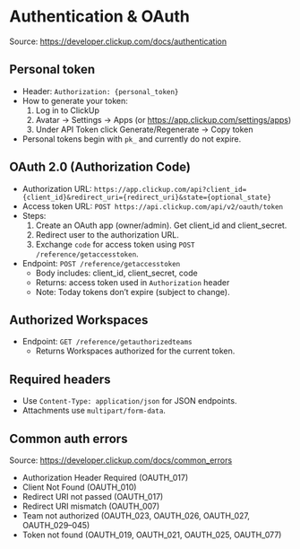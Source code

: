 # Authentication & OAuth

Source: https://developer.clickup.com/docs/authentication

## Personal token

- Header: `Authorization: {personal_token}`
- How to generate your token:
  1. Log in to ClickUp
  2. Avatar → Settings → Apps (or https://app.clickup.com/settings/apps)
  3. Under API Token click Generate/Regenerate → Copy token
- Personal tokens begin with `pk_` and currently do not expire.

## OAuth 2.0 (Authorization Code)

- Authorization URL: `https://app.clickup.com/api?client_id={client_id}&redirect_uri={redirect_uri}&state={optional_state}`
- Access token URL: `POST https://api.clickup.com/api/v2/oauth/token`
- Steps:
  1) Create an OAuth app (owner/admin). Get client_id and client_secret.
  2) Redirect user to the authorization URL.
  3) Exchange `code` for access token using `POST /reference/getaccesstoken`.
- Endpoint: `POST /reference/getaccesstoken`
  - Body includes: client_id, client_secret, code
  - Returns: access token used in `Authorization` header
  - Note: Today tokens don’t expire (subject to change).

## Authorized Workspaces

- Endpoint: `GET /reference/getauthorizedteams`
  - Returns Workspaces authorized for the current token.

## Required headers

- Use `Content-Type: application/json` for JSON endpoints.
- Attachments use `multipart/form-data`.

## Common auth errors

Source: https://developer.clickup.com/docs/common_errors

- Authorization Header Required (OAUTH_017)
- Client Not Found (OAUTH_010)
- Redirect URI not passed (OAUTH_017)
- Redirect URI mismatch (OAUTH_007)
- Team not authorized (OAUTH_023, OAUTH_026, OAUTH_027, OAUTH_029–045)
- Token not found (OAUTH_019, OAUTH_021, OAUTH_025, OAUTH_077)
